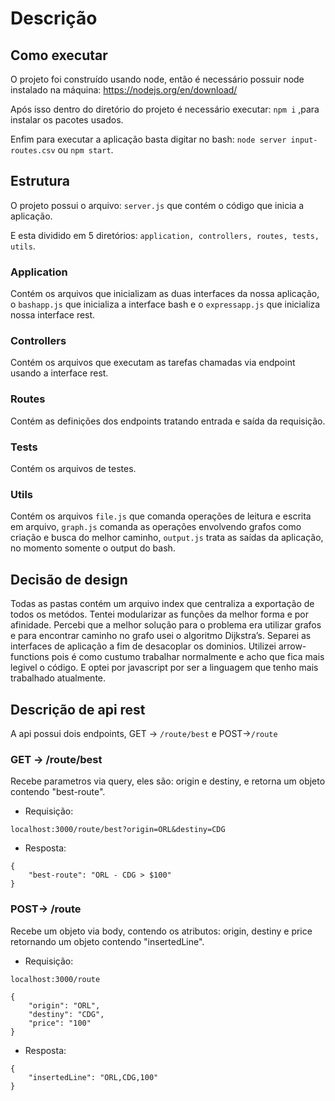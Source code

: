 # Descrição #

## Como executar ##

O projeto foi construído usando node, então é necessário possuir node instalado na máquina: <https://nodejs.org/en/download/>

Após isso dentro do diretório do projeto é necessário executar: ```npm i``` ,para instalar os pacotes usados.

Enfim para executar a aplicação basta digitar no bash: ```node server input-routes.csv``` ou ```npm start```.

## Estrutura ##

O projeto possui o arquivo: ```server.js``` que contém o código que inicia a aplicação.

E esta dividido em 5 diretórios: ```application, controllers, routes, tests, utils```.

### Application ###

Contém os arquivos que inicializam as duas interfaces da nossa aplicação, o ```bashapp.js``` que inicializa a interface bash e o ```expressapp.js``` que inicializa nossa interface rest.

### Controllers ###

Contém os arquivos que executam as tarefas chamadas via endpoint usando a interface rest.

### Routes ###

Contém as definições dos endpoints tratando entrada e saída da requisição.

### Tests ###

Contém os arquivos de testes.

### Utils ###

Contém os arquivos ```file.js``` que comanda operações de leitura e escrita em arquivo, ```graph.js``` comanda as operações envolvendo grafos como criação e busca do melhor caminho, ```output.js``` trata as saídas da aplicação, no momento somente o output do bash.

## Decisão de design ##

Todas as pastas contém um arquivo index que centraliza a exportação de todos os metódos. Tentei modularizar as funções da melhor forma e por afinidade. Percebi que a melhor solução para o problema era utilizar grafos e para encontrar caminho no grafo usei o algoritmo Dijkstra’s. Separei as interfaces de aplicação a fim de desacoplar os dominios. Utilizei arrow-functions pois é como custumo trabalhar normalmente e acho que fica mais legivel o código. E optei por javascript por ser a linguagem que tenho mais trabalhado atualmente.

## Descrição de api rest ##

A api possui dois endpoints, GET -> ```/route/best``` e  POST->```/route```

### GET -> /route/best ###

Recebe parametros via query, eles são: origin e destiny, e retorna um objeto contendo "best-route".

* Requisição:

```shell
localhost:3000/route/best?origin=ORL&destiny=CDG
```

* Resposta:

```shell
{
    "best-route": "ORL - CDG > $100"
}
```

### POST-> /route ###

Recebe um objeto via body, contendo os atributos: origin, destiny e price retornando um objeto contendo "insertedLine".

* Requisição:

```shell
localhost:3000/route
```

```shell
{
    "origin": "ORL",
    "destiny": "CDG",
    "price": "100"
}
```

* Resposta:

```shell
{
    "insertedLine": "ORL,CDG,100"
}
```
